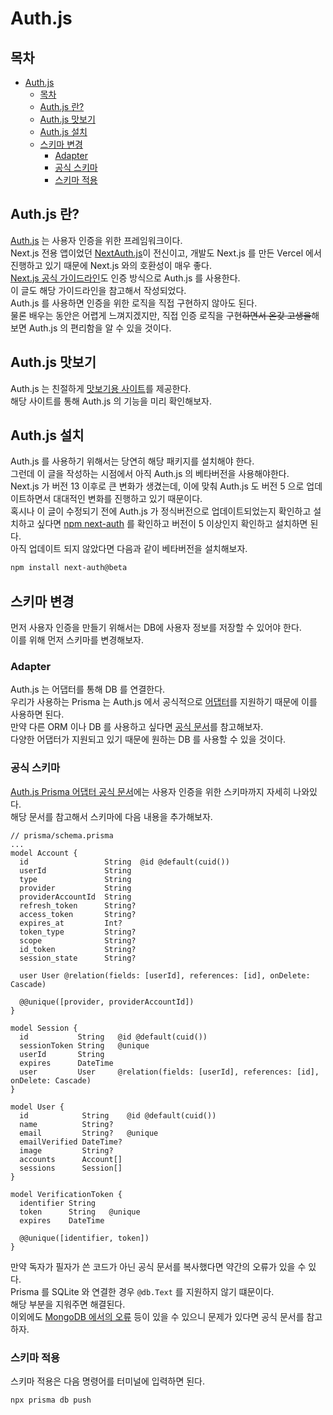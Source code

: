 # Auth.js

## 목차

- [Auth.js](#authjs)
  - [목차](#목차)
  - [Auth.js 란?](#authjs-란)
  - [Auth.js 맛보기](#authjs-맛보기)
  - [Auth.js 설치](#authjs-설치)
  - [스키마 변경](#스키마-변경)
    - [Adapter](#adapter)
    - [공식 스키마](#공식-스키마)
    - [스키마 적용](#스키마-적용)

## Auth.js 란?

[Auth.js](https://authjs.dev/) 는 사용자 인증을 위한 프레임워크이다.  
Next.js 전용 앱이었던 [NextAuth.js](https://next-auth.js.org/)이 전신이고, 개발도 Next.js 를 만든 Vercel 에서 진행하고 있기 때문에 Next.js 와의 호환성이 매우 좋다.  
[Next.js 공식 가이드라인](https://nextjs.org/learn/dashboard-app/adding-authentication)도 인증 방식으로 Auth.js 를 사용한다.  
이 글도 해당 가이드라인을 참고해서 작성되었다.  
Auth.js 를 사용하면 인증을 위한 로직을 직접 구현하지 않아도 된다.  
물론 배우는 동안은 어렵게 느껴지겠지만, 직접 인증 로직을 구현~~하면서 온갖 고생을~~해보면 Auth.js 의 편리함을 알 수 있을 것이다.

## Auth.js 맛보기

Auth.js 는 친절하게 [맛보기용 사이트](https://next-auth-example.vercel.app/)를 제공한다.  
해당 사이트를 통해 Auth.js 의 기능을 미리 확인해보자.

## Auth.js 설치

Auth.js 를 사용하기 위해서는 당연히 해당 패키지를 설치해야 한다.  
그런데 이 글을 작성하는 시점에서 아직 Auth.js 의 베타버전을 사용해야한다.  
Next.js 가 버전 13 이후로 큰 변화가 생겼는데, 이에 맞춰 Auth.js 도 버전 5 으로 업데이트하면서 대대적인 변화를 진행하고 있기 때문이다.  
혹시나 이 글이 수정되기 전에 Auth.js 가 정식버전으로 업데이트되었는지 확인하고 설치하고 싶다면 [npm next-auth](https://www.npmjs.com/package/next-auth) 를 확인하고 버전이 5 이상인지 확인하고 설치하면 된다.  
아직 업데이트 되지 않았다면 다음과 같이 베타버전을 설치해보자.

```bash
npm install next-auth@beta
```

## 스키마 변경

먼저 사용자 인증을 만들기 위해서는 DB에 사용자 정보를 저장할 수 있어야 한다.  
이를 위해 먼저 스키마를 변경해보자.

### Adapter

Auth.js 는 어댑터를 통해 DB 를 연결한다.  
우리가 사용하는 Prisma 는 Auth.js 에서 공식적으로 [어댑터](https://authjs.dev/reference/adapter/prisma)를 지원하기 때문에 이를 사용하면 된다.  
만약 다른 ORM 이나 DB 를 사용하고 싶다면 [공식 문서](https://authjs.dev/getting-started/adapters)를 참고해보자.  
다양한 어댑터가 지원되고 있기 때문에 원하는 DB 를 사용할 수 있을 것이다.

### 공식 스키마

[Auth.js Prisma 어댑터 공식 문서](https://authjs.dev/reference/adapter/prisma#create-the-prisma-schema-from-scratch)에는 사용자 인증을 위한 스키마까지 자세히 나와있다.  
해당 문서를 참고해서 스키마에 다음 내용을 추가해보자.

```prisma
// prisma/schema.prisma
...
model Account {
  id                 String  @id @default(cuid())
  userId             String
  type               String
  provider           String
  providerAccountId  String
  refresh_token      String?
  access_token       String?
  expires_at         Int?
  token_type         String?
  scope              String?
  id_token           String?
  session_state      String?

  user User @relation(fields: [userId], references: [id], onDelete: Cascade)

  @@unique([provider, providerAccountId])
}

model Session {
  id           String   @id @default(cuid())
  sessionToken String   @unique
  userId       String
  expires      DateTime
  user         User     @relation(fields: [userId], references: [id], onDelete: Cascade)
}

model User {
  id            String    @id @default(cuid())
  name          String?
  email         String?   @unique
  emailVerified DateTime?
  image         String?
  accounts      Account[]
  sessions      Session[]
}

model VerificationToken {
  identifier String
  token      String   @unique
  expires    DateTime

  @@unique([identifier, token])
}
```

만약 독자가 필자가 쓴 코드가 아닌 공식 문서를 복사했다면 약간의 오류가 있을 수 있다.  
Prisma 를 SQLite 와 연결한 경우 `@db.Text` 를 지원하지 않기 떄문이다.  
해당 부분을 지워주면 해결된다.  
이외에도 [MongoDB 에서의 오류](https://authjs.dev/reference/adapter/prisma#mongodb-support) 등이 있을 수 있으니 문제가 있다면 공식 문서를 참고하자.

### 스키마 적용

스키마 적용은 다음 명령어를 터미널에 입력하면 된다.

```bash
npx prisma db push
```
